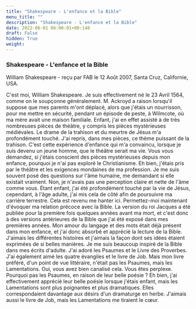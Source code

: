 ```yaml
---
title: "Shakespeare - L'enfance et la Bible"
menu_title: ""
description: "Shakespeare - L'enfance et la Bible"
date: 2022-06-01 06:00:01+00:140
draft: False
hidden: True
weight:
---
```

### Shakespeare - L'enfance et la Bible

William Shakespeare - reçu par FAB le 12 Août 2007, Santa Cruz, Californie, USA.

C'est moi, William Shakespeare.
Je suis effectivement né le 23 Avril 1564, comme on le soupçonne généralement. M. Ackroyd a raison lorsqu'il suppose que mes parents m'ont déplacé, alors que j'étais un nourrisson, pour me mettre en sécurité, pendant un épisode de peste, à Wilmcote, où ma mère avait une maison familiale.
Enfant, j'ai en effet assisté à de très nombreuses pièces de théâtre, y compris les pièces mystérieuses médiévales. Le drame de la trahison et du meurtre de Jésus m'a profondément touché. J'ai repris, dans mes pièces, ce thème puissant de la trahison. C'est cette expérience d'enfance qui m'a convaincu, lorsque je suis devenu un jeune homme, que le théâtre serait ma vie.
Vous vous demandez, si j'étais conscient des pièces mystérieuses depuis mon enfance, pourquoi je n'ai pas exploré le Christianisme. Eh bien, j'étais pris par le théâtre et les exigences mondaines de ma profession. Je me suis souvent posé des questions sur l'âme humaine, me demandant si elle existait vraiment. Non, je n'avais pas une perception claire et nette de l'âme comme vous.
Étant enfant, j'ai été profondément touché par la vie de Jésus, cependant, à l'âge adulte, j'ai mis cela de côté afin de poursuivre ma carrière terrestre. Cela est revenu me hanter ici.
Permettez-moi maintenant d'évoquer ma relation précoce avec la Bible. La version du roi Jacques a été publiée pour la première fois quelques années avant ma mort, et c'est donc à des versions antérieures de la Bible que j'ai été exposé dans mes premières années.
Mon amour du langage et des mots était déjà présent dans mon enfance, et j'ai donc absorbé et apprécié la lecture de la Bible. J'aimais les différentes histoires et j'aimais la façon dont ses idées étaient exprimées de si belles manières.
Je me suis beaucoup inspiré de la Bible dans mes écrits d'adulte. J'ai adoré les Psaumes et le Livre des Proverbes. J'ai également aimé les quatre évangiles et le livre de Job.
Mais mon livre préféré, d'un point de vue littéraire, n'était pas les Psaumes, mais les Lamentations. Oui, vous avez bien canalisé cela. Vous êtes perplexe. Pourquoi pas les Psaumes, en raison de leur belle poésie ?
Eh bien, j'ai effectivement apprécié leur belle poésie lorsque j'étais enfant, mais les Lamentations sont plus poignantes et plus dramatiques. Elles correspondaient davantage aux désirs d'un dramaturge en herbe. J'aimais aussi le livre de Job, mais les Lamentations me tiraient le cœur.